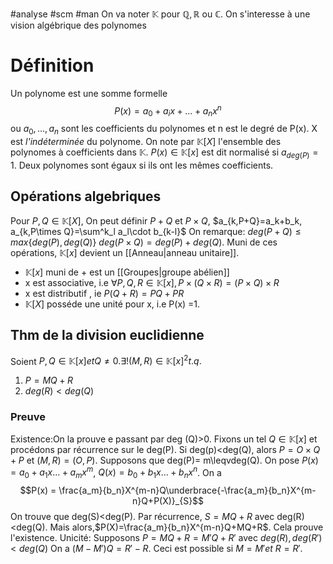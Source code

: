 #analyse #scm #man
On va noter $\mathbb{K}$ pour $\mathbb{Q},\mathbb{R}$ ou $\mathbb{C}$. On s'interesse à une vision algébrique des polynomes
# Définition
Un polynome est une somme formelle 
$$P(x)= a_0 + a_ix +...+a_nx^n$$
ou $a_0,...,a_n$ sont les coefficients du polynomes et n est le degré de P(x).
X est _l'indéterminée_ du polynome. On note par $\mathbb{K}[X]$ l'ensemble des polynomes à coefficients dans $\mathbb{K}$.
$P(x)\in \mathbb{K}[x]$ est dit normalisé si $a_{deg(P)}=1$. Deux polynomes sont égaux si ils ont les mêmes coefficients.
## Opérations algebriques
Pour $P,Q \in \mathbb{K}[X]$, On peut définir $P+Q$ et $P\times Q$, 
$a_{k,P+Q}=a_k+b_k, a_{k,P\times Q}=\sum^k_l a_l\cdot b_{k-l}$
On remarque:
$deg(P+Q)\leq max \lbrace deg(P),deg(Q) \rbrace$
$deg(P\times Q)= deg(P)+deg(Q)$.
Muni de ces opérations, $\mathbb{K}[x]$ devient un [[Anneau|anneau unitaire]].
- $\mathbb{K}[x]$ muni de + est un [[Groupes|groupe abélien]]
- x est associative, i.e $\forall P,Q,R \in \mathbb{K}[x], P\times(Q\times R)= (P\times Q)\times R$
- x est distributif
, ie $P(Q+R)= PQ+ PR$
- $\mathbb{K}[X]$ posséde une unité
 pour x, i.e P(x) =1. 
## Thm de la division euclidienne
Soient $P,Q \in \mathbb{K}[x] et Q \neq 0. \exists!(M,R)\in \mathbb{K}[x]^2 t.q.$
1. $P = MQ + R$
2. $deg(R)<deg(Q)$
### Preuve
Existence:On la prouve e passant par deg (Q)>0. Fixons un tel $Q \in \mathbb{K}[x]$  et procédons par récurrence sur le deg(P). Si deg(p)<deg(Q), alors $P = O\times Q+P$ et $(M,R)= (O,P)$.
Supposons que deg(P)= m\leqvdeg(Q). On pose $P(x)= a_0+a_1 x...+a_mx^m$, $Q(x)= b_0+b_1 x...+b_nx^n$. On a $$P(x) = \frac{a_m}{b_n}X^{m-n}Q\underbrace{-\frac{a_m}{b_n}X^{m-n}Q+P(X)}_{S}$$
On trouve que deg(S)<deg(P). Par récurrence, $S = MQ + R$ avec deg(R)<deg(Q). Mais alors,$P(X)=\frac{a_m}{b_n}X^{m-n}Q+MQ+R$. Cela prouve l'existence.
Unicité:
Supposons $P=MQ+R= M'Q + R'$ avec $deg(R), deg(R')< deg(Q)$ On a $(M-M')Q = R'-R.$ Ceci est possible si $M=M' et\ R = R'$.